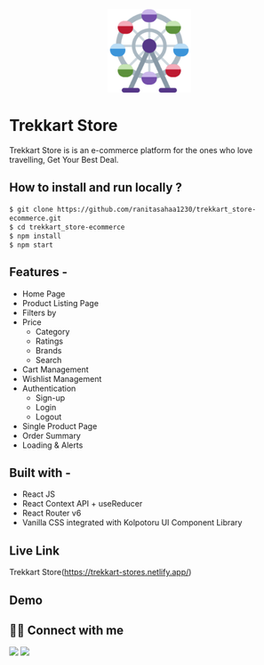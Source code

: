 <div align="center">
<img alt="trekkart store lgo" src="./public/favicon.ico" width="150px" height="150px" />
</div>

# Trekkart Store

Trekkart Store is is an e-commerce platform for the ones who love travelling, Get Your Best Deal.

## **How to install and run locally ?**

```
$ git clone https://github.com/ranitasahaa1230/trekkart_store-ecommerce.git
$ cd trekkart_store-ecommerce
$ npm install
$ npm start
```
## **Features -**

- Home Page
- Product Listing Page
- Filters by
- Price
  - Category
  - Ratings
  - Brands
  - Search
- Cart Management
- Wishlist Management
- Authentication
  - Sign-up
  - Login
  - Logout
- Single Product Page
- Order Summary
- Loading & Alerts

## **Built with -**

- React JS
- React Context API + useReducer
- React Router v6
- Vanilla CSS integrated with Kolpotoru UI Component Library

## Live Link

Trekkart Store(https://trekkart-stores.netlify.app/)

## Demo


## 👩‍💻 Connect with me

<a href="https://twitter.com/Ifullofsunshine"><img src="https://img.shields.io/badge/Twitter-1DA1F2?style=for-the-badge&logo=twitter&logoColor=white"/></a>
<a href="https://www.linkedin.com/in/saharanitaa1230dreamer/"><img src="https://img.shields.io/badge/LinkedIn-0077B5?style=for-the-badge&logo=linkedin&logoColor=white"/></a>
